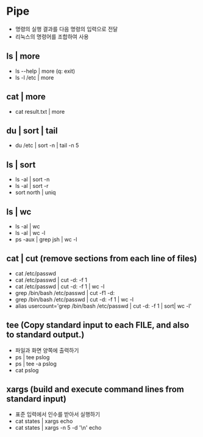 # Pipe

- 명령의 실행 결과를 다음 명령의 입력으로 전달
- 리눅스의 명령어를 조합하여 사용

## ls | more

- ls --help | more  (q: exit)
- ls -l /etc | more

## cat | more

- cat result.txt | more

## du | sort | tail

- du /etc | sort -n | tail -n 5

## ls | sort

- ls -al | sort -n
- ls -al | sort -r
- sort north | uniq

## ls | wc

- ls -al | wc
- ls -al | wc -l
- ps -aux | grep jsh | wc -l

## cat | cut (remove sections from each line of files)

- cat /etc/passwd
- cat /etc/passwd | cut -d: -f 1
- cat /etc/passwd | cut -d: -f 1 | wc -l
- grep /bin/bash /etc/passwd | cut -f1 -d:
- grep /bin/bash /etc/passwd | cut -d: -f 1 | wc -l
- alias usercount='grep /bin/bash /etc/passwd | cut -d: -f 1 | sort| wc -l'

## tee (Copy standard input to each FILE, and also to standard output.)

- 파일과 화면 양쪽에 출력하기
- ps | tee pslog
- ps | tee -a pslog
- cat pslog

## xargs (build and execute command lines from standard input)

- 표준 입력에서 인수를 받아서 실행하기
- cat states | xargs echo
- cat states | xargs -n 5 -d '\n' echo
